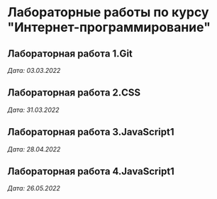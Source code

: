 # Лабораторные работы по курсу "Интернет-программирование"

## Лабораторная работа 1.Git

*Дата: 03.03.2022*

## Лабораторная работа 2.CSS

*Дата: 31.03.2022*

## Лабораторная работа 3.JavaScript1

*Дата: 28.04.2022*

## Лабораторная работа 4.JavaScript1

*Дата: 26.05.2022*